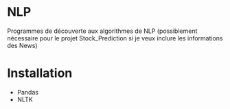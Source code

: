 NLP
===
Programmes de découverte aux algorithmes de NLP (possiblement nécessaire pour le projet Stock_Prediction si je veux inclure les informations des News)

Installation
============
- Pandas
- NLTK

